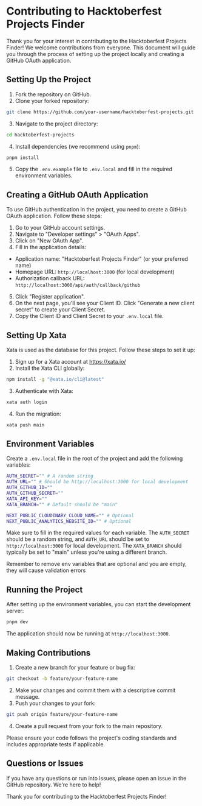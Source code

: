 # Contributing to Hacktoberfest Projects Finder

Thank you for your interest in contributing to the Hacktoberfest Projects Finder! We welcome contributions from everyone. This document will guide you through the process of setting up the project locally and creating a GitHub OAuth application.

## Setting Up the Project

1. Fork the repository on GitHub.
2. Clone your forked repository:
```sh
git clone https://github.com/your-username/hacktoberfest-projects.git
```
3. Navigate to the project directory:
```sh
cd hacktoberfest-projects
```
4. Install dependencies (we recommend using `pnpm`):
```sh
pnpm install
```
5. Copy the `.env.example` file to `.env.local` and fill in the required environment variables.

## Creating a GitHub OAuth Application

To use GitHub authentication in the project, you need to create a GitHub OAuth application. Follow these steps:

1. Go to your GitHub account settings.
2. Navigate to "Developer settings" > "OAuth Apps".
3. Click on "New OAuth App".
4. Fill in the application details:
- Application name: "Hacktoberfest Projects Finder" (or your preferred name)
- Homepage URL: `http://localhost:3000` (for local development)
- Authorization callback URL: `http://localhost:3000/api/auth/callback/github`
5. Click "Register application".
6. On the next page, you'll see your Client ID. Click "Generate a new client secret" to create your Client Secret.
7. Copy the Client ID and Client Secret to your `.env.local` file.

## Setting Up Xata

Xata is used as the database for this project. Follow these steps to set it up:

1. Sign up for a Xata account at https://xata.io/
2. Install the Xata CLI globally:
```sh
npm install -g "@xata.io/cli@latest"
```
3. Authenticate with Xata:
```sh
xata auth login
```
4. Run the migration:
```sh
xata push main
```

## Environment Variables

Create a `.env.local` file in the root of the project and add the following variables:
```sh
AUTH_SECRET="" # A random string
AUTH_URL="" # Should be http://localhost:3000 for local development
AUTH_GITHUB_ID=""
AUTH_GITHUB_SECRET=""
XATA_API_KEY=""
XATA_BRANCH="" # Default should be "main"

NEXT_PUBLIC_CLOUDINARY_CLOUD_NAME="" # Optional
NEXT_PUBLIC_ANALYTICS_WEBSITE_ID="" # Optional
```

Make sure to fill in the required values for each variable. The `AUTH_SECRET` should be a random string, and `AUTH_URL` should be set to `http://localhost:3000` for local development. The `XATA_BRANCH` should typically be set to "main" unless you're using a different branch. 

Remember to remove env variables that are optional and you are empty, they will cause validation errors 

## Running the Project

After setting up the environment variables, you can start the development server:
```sh
pnpm dev
```

The application should now be running at `http://localhost:3000`.

## Making Contributions

1. Create a new branch for your feature or bug fix:
```sh
git checkout -b feature/your-feature-name
```
2. Make your changes and commit them with a descriptive commit message.
3. Push your changes to your fork:
```sh
git push origin feature/your-feature-name
```
4. Create a pull request from your fork to the main repository.

Please ensure your code follows the project's coding standards and includes appropriate tests if applicable.

## Questions or Issues

If you have any questions or run into issues, please open an issue in the GitHub repository. We're here to help!

Thank you for contributing to the Hacktoberfest Projects Finder!
